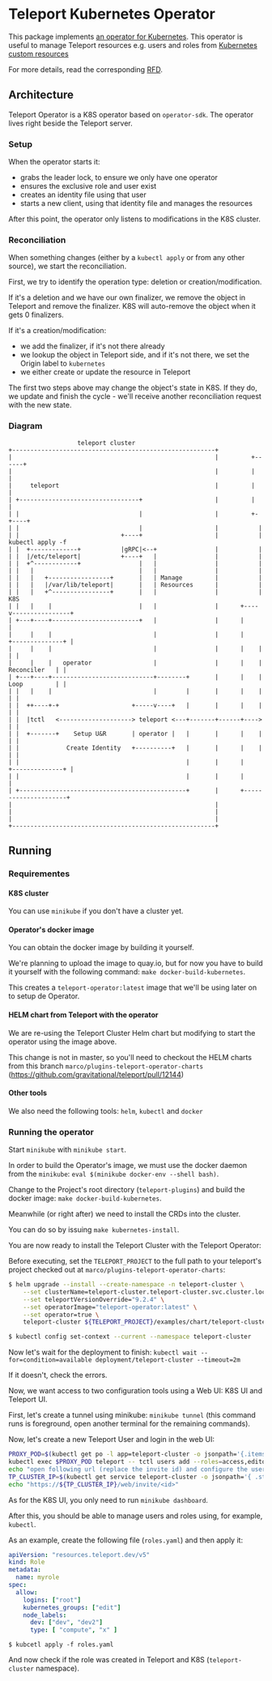# Teleport Kubernetes Operator

This package implements [an operator for Kubernetes](https://kubernetes.io/docs/concepts/extend-kubernetes/operator/).
This operator is useful to manage Teleport resources e.g. users and roles from [Kubernetes custom resources](https://kubernetes.io/docs/concepts/extend-kubernetes/api-extension/custom-resources/)

For more details, read the corresponding [RFD](https://github.com/gravitational/teleport-plugins/blob/master/rfd/0001-kubernetes-manager.md).

## Architecture
Teleport Operator is a K8S operator based on `operator-sdk`.
The operator lives right beside the Teleport server.

### Setup
When the operator starts it:
- grabs the leader lock, to ensure we only have one operator
- ensures the exclusive role and user exist
- creates an identity file using that user
- starts a new client, using that identity file and manages the resources

After this point, the operator only listens to modifications in the K8S cluster.

### Reconciliation
When something changes (either by a `kubectl apply` or from any other source), we start the reconciliation.

First, we try to identify the operation type: deletion or creation/modification.

If it's a deletion and we have our own finalizer, we remove the object in Teleport and remove the finalizer.
K8S will auto-remove the object when it gets 0 finalizers.

If it's a creation/modification:
- we add the finalizer, if it's not there already
- we lookup the object in Teleport side, and if it's not there, we set the Origin label to `kubernetes`
- we either create or update the resource in Teleport

The first two steps above may change the object's state in K8S. If they do, we update and finish the cycle - we'll receive another reconciliation request with the new state.

### Diagram
```
                   teleport cluster
+--------------------------------------------------------+
|                                                        |         +------+
|                                                        |         |      |
|     teleport                                           |         |      |
| +---------------------------------+                    |         |      |
| |                                 |                    |         +-+----+
| |                                 |                    |           |
| |                            +----+                    |           | kubectl apply -f
| |  +-------------+           |gRPC|<--+                |           |
| |  |/etc/teleport|           +----+   |                |           |
| |  +^------------+                |   |                |           |
| |   |                             |   |                |           |
| |   |   +-----------------+       |   | Manage         |           |
| |   |   |/var/lib/teleport|       |   | Resources      |           |
| |   |   +^----------------+       |   |                |           |     K8S
| |   |    |                        |   |                |      +----v----------------+
| +---+----+------------------------+   |                |      |                     |
|     |    |                            |                |      |    +--------------+ |
|     |    |                            |                |      |    |              | |
|     |    |   operator                 |                |      |    | Reconciler   | |
| +---+----+----------------------------+--------+       |      |    | Loop         | |
| |   |    |                            |        |       |      |    |              | |
| |  ++----+-+                    +-----v----+   |       |      |    |              | |
| |  |tctl   <--------------------> teleport <---+-------+------+---->              | |
| |  +-------+    Setup U&R       | operator |   |       |      |    |              | |
| |             Create Identity   +----------+   |       |      |    |              | |
| |                                              |       |      |    +--------------+ |
| |                                              |       |      |                     |
| +----------------------------------------------+       |      +---------------------+
|                                                        |
|                                                        |
|                                                        |
+--------------------------------------------------------+
```

## Running

### Requirementes

#### K8S cluster
You can use `minikube` if you don't have a cluster yet.

#### Operator's docker image
You can obtain the docker image by building it yourself.

We're planning to upload the image to quay.io, but for now you have to build it yourself with the following command: `make docker-build-kubernetes`.

This creates a `teleport-operator:latest` image that we'll be using later on to setup de Operator.

#### HELM chart from Teleport with the operator
We are re-using the Teleport Cluster Helm chart but modifying to start the operator using the image above.

This change is not in master, so you'll need to checkout the HELM charts from this branch
`marco/plugins-teleport-operator-charts` (https://github.com/gravitational/teleport/pull/12144)

#### Other tools
We also need the following tools: `helm`, `kubectl` and `docker`

### Running the operator

Start `minikube` with `minikube start`.

In order to build the Operator's image, we must use the docker daemon from the `minikube`:
`eval $(minikube docker-env --shell bash)`.

Change to the Project's root directory (`teleport-plugins`) and build the docker image:
`make docker-build-kubernetes`.

Meanwhile (or right after) we need to install the CRDs into the cluster.

You can do so by issuing `make kubernetes-install`.

You are now ready to install the Teleport Cluster with the Teleport Operator:

Before executing, set the `TELEPORT_PROJECT` to the full path to your teleport's project checked out at `marco/plugins-teleport-operator-charts`:
```bash
$ helm upgrade --install --create-namespace -n teleport-cluster \
	--set clusterName=teleport-cluster.teleport-cluster.svc.cluster.local \
	--set teleportVersionOverride="9.2.4" \
	--set operatorImage="teleport-operator:latest" \
	--set operator=true \
	teleport-cluster ${TELEPORT_PROJECT}/examples/chart/teleport-cluster

$ kubectl config set-context --current --namespace teleport-cluster

```

Now let's wait for the deployment to finish:
`kubectl wait --for=condition=available deployment/teleport-cluster --timeout=2m`

If it doesn't, check the errors.

Now, we want access to two configuration tools using a Web UI: K8S UI and Teleport UI.

First, let's create a tunnel using minikube: `minikube tunnel` (this command runs is foreground, open another terminal for the remaining commands).

Now, let's create a new Teleport User and login in the web UI:
```bash
PROXY_POD=$(kubectl get po -l app=teleport-cluster -o jsonpath='{.items[0].metadata.name}')
kubectl exec $PROXY_POD teleport -- tctl users add --roles=access,editor teleoperator
echo "open following url (replace the invite id) and configure the user"
TP_CLUSTER_IP=$(kubectl get service teleport-cluster -o jsonpath='{ .status.loadBalancer.ingress[0].ip }')
echo "https://${TP_CLUSTER_IP}/web/invite/<id>"
```

As for the K8S UI, you only need to run `minikube dashboard`.

After this, you should be able to manage users and roles using, for example, `kubectl`.

As an example, create the following file (`roles.yaml`) and then apply it:
```yaml
apiVersion: "resources.teleport.dev/v5"
kind: Role
metadata:
  name: myrole
spec:
  allow:
    logins: ["root"]
    kubernetes_groups: ["edit"]
    node_labels:
      dev: ["dev", "dev2"]
      type: [ "compute", "x" ]
```

`$ kubcetl apply -f roles.yaml`

And now check if the role was created in Teleport and K8S (`teleport-cluster` namespace).
